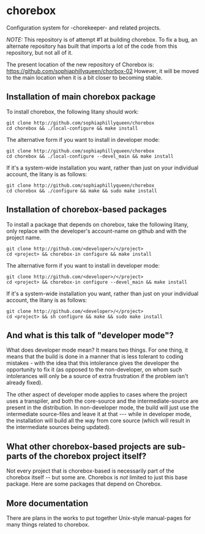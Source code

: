 # chorebox #

Configuration system for -chorekeeper- and related projects.

_NOTE:_ This repository is of attempt #1 at building chorebox.
To fix a bug, an alternate repository has built that imports
a lot of the code from this repository, but not all of it.

The present location of the  new repository of Chorebox is:
<a href = "https://github.com/sophiaphillyqueen/chorbox-02" target = "_blank">https://github.com/sophiaphillyqueen/chorbox-02</a>
However, it will be moved to the main location when it is a bit closer to becoming stable.

## Installation of main chorebox package ##

To install chorebox, the following litany should work:

    git clone http://github.com/sophiaphillyqueen/chorebox
    cd chorebox && ./local-configure && make install

The alternative form if you want to install in developer mode:

    git clone http://github.com/sophiaphillyqueen/chorebox
    cd chorebox && ./local-configure --devel_main && make install

If it's a system-wide installation you want, rather than just
on your individual account, the litany is as follows:

    git clone http://github.com/sophiaphillyqueen/chorebox
    cd chorebox && ./configure && make && sudo make install

## Installation of chorebox-based packages ##

To install a package that depends on chorebox, take the
following litany, only replace <developer> with the developer's
account-name on github and <project> with the project name.

    git clone http://github.com/<developer>/</project>
    cd <project> && chorebox-in configure && make install

The alternative form if you want to install in developer mode:

    git clone http://github.com/<developer>/</project>
    cd <project> && chorebox-in configure --devel_main && make install

If it's a system-wide installation you want, rather than just
on your individual account, the litany is as follows:

    git clone http://github.com/<developer>/</project>
    cd <project> && sh configure && make && sudo make install

## And what is this talk of "developer mode"? ##

What does developer mode mean? It means two things. For one
thing, it means that the build is done in a manner that is
less tolerant to coding mistakes - with the idea that this
intolerance gives the developer the opportunity to fix it
(as opposed to the non-developer, on whom such intolerances
will only be a source of extra frustration if the problem
isn't already fixed).

The other aspect of developer mode applies to cases where
the project uses a transpiler, and both the core-source and
the intermediate-source are present in the distribution.
In non-developer mode, the build will just use the intermediate
source-files and leave it at that --- while in developer mode,
the installation will build all the way from core source
(which will result in the intermediate sources being updated).

## What other chorebox-based projects are sub-parts of the chorebox project itself? ##

Not every project that is chorebox-based is necessarily part of the
chorebox itself -- but some are. Chorebox is *not* limited to
just this base package. Here are some packages that depend on Chorebox.

## More documentation ##

There are plans in the works to put together
Unix-style manual-pages for many things related
to chorebox.
